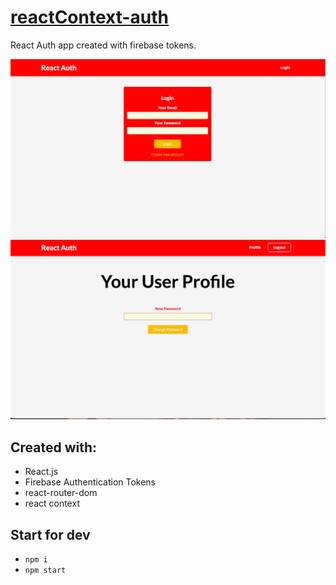 # [reactContext-auth](https://auth-tokens.firebaseapp.com/)
React Auth app created with firebase tokens.

![Demo](https://github.com/KrystynaMil/reactContext-auth/blob/main/public/screen.png)
 ![Demo](https://github.com/KrystynaMil/reactContext-auth/blob/main/public/screen1.png)
## Created with:
- React.js
- Firebase Authentication Tokens
- react-router-dom
- react context


## Start for dev
- `npm i`
- `npm start`
